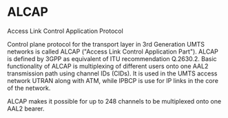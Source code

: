 # ALCAP


Access Link Control Application Protocol

Control plane protocol for the transport layer in 3rd Generation UMTS
networks is called ALCAP ("Access Link Control Application Part"). ALCAP
is defined by 3GPP as equivalent of ITU recommendation Q.2630.2. Basic
functionality of ALCAP is multiplexing of different users onto one AAL2
transmission path using channel IDs (CIDs). It is used in the UMTS
access network UTRAN along with ATM, while IPBCP is use for IP links in
the core of the network.

ALCAP makes it possible for up to 248 channels to be multiplexed onto
one AAL2 bearer.

